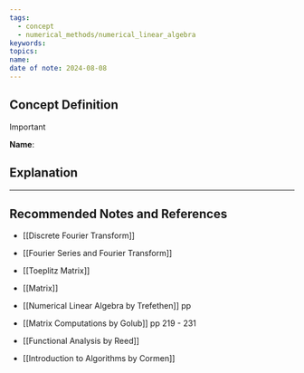 ```yaml
---
tags:
  - concept
  - numerical_methods/numerical_linear_algebra
keywords: 
topics: 
name: 
date of note: 2024-08-08
---
```


## Concept Definition

>[!important]
>**Name**: 



## Explanation





-----------
##  Recommended Notes and References


- [[Discrete Fourier Transform]]
- [[Fourier Series and Fourier Transform]]
- [[Toeplitz Matrix]]
- [[Matrix]]



- [[Numerical Linear Algebra by Trefethen]] pp
- [[Matrix Computations by Golub]] pp 219 - 231

- [[Functional Analysis by Reed]]
- [[Introduction to Algorithms by Cormen]]